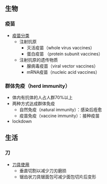 ## 生物
### 疫苗
- <a href = "https://www.youtube.com/watch?v=lFjIVIIcCvc">疫苗分类</a>
  - 注射抗原
    - 灭活疫苗（whole virus vaccines）
    - 蛋白疫苗 （protein subunit vaccines）
  - 注射抗原的遗传物质
    - 腺病毒疫苗（viral vector vaccines）
    - mRNA疫苗（nucleic acid vaccines）
### 群体免疫（herd immunity）
- 体内有抗体的人占人群70%以上
- 两种方式达成群体免疫
  - 自然免疫（natural immunity）：感染后痊愈
  - 疫苗免疫（vaccine immunity）：接种疫苗
- lockdown
## 生活
### 刀
- <a href = "https://zhuanlan.zhihu.com/p/471377591">刀具使用</a>
  - 垂直切割以减少刀刃磨损
  - 锯齿状刀具锯面包可减少面包切片后变形
